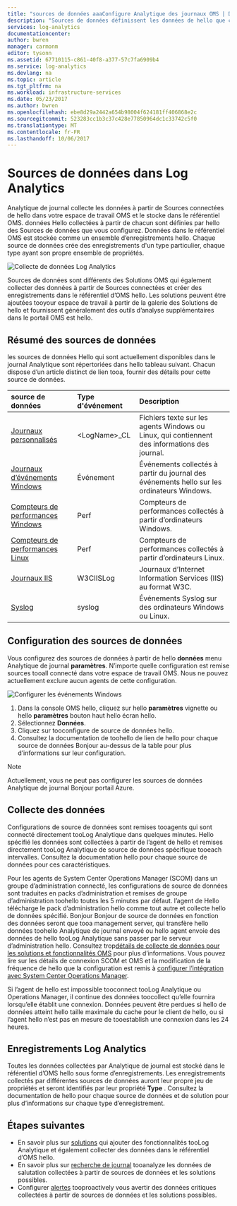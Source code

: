 ```yaml
---
title: "sources de données aaaConfigure Analytique des journaux OMS | Documents Microsoft"
description: "Sources de données définissent les données de hello que collecte Analytique de journal à partir des agents et d’autres sources connectées.  Cet article décrit le concept de hello de l’utilisation des sources de données Analytique de journal, explique en détail hello de façon tooconfigure et fournit un résumé des hello différentes sources de données disponibles."
services: log-analytics
documentationcenter: 
author: bwren
manager: carmonm
editor: tysonn
ms.assetid: 67710115-c861-40f8-a377-57c7fa6909b4
ms.service: log-analytics
ms.devlang: na
ms.topic: article
ms.tgt_pltfrm: na
ms.workload: infrastructure-services
ms.date: 05/23/2017
ms.author: bwren
ms.openlocfilehash: ebe8d29a2442a654b98004f624181ff406868e2c
ms.sourcegitcommit: 523283cc1b3c37c428e77850964dc1c33742c5f0
ms.translationtype: MT
ms.contentlocale: fr-FR
ms.lasthandoff: 10/06/2017
---
```

# <a name="data-sources-in-log-analytics"></a>Sources de données dans Log Analytics
Analytique de journal collecte les données à partir de Sources connectées de hello dans votre espace de travail OMS et le stocke dans le référentiel OMS.  données Hello collectées à partir de chacun sont définies par hello des Sources de données que vous configurez.  Données dans le référentiel OMS est stockée comme un ensemble d’enregistrements hello.  Chaque source de données crée des enregistrements d'un type particulier, chaque type ayant son propre ensemble de propriétés.

![Collecte de données Log Analytics](./media/log-analytics-data-sources/overview.png)

Sources de données sont différents des Solutions OMS qui également collecter des données à partir de Sources connectées et créer des enregistrements dans le référentiel d’OMS hello.  Les solutions peuvent être ajoutées tooyour espace de travail à partir de la galerie des Solutions de hello et fournissent généralement des outils d’analyse supplémentaires dans le portail OMS est hello.  

## <a name="summary-of-data-sources"></a>Résumé des sources de données
les sources de données Hello qui sont actuellement disponibles dans le journal Analytique sont répertoriées dans hello tableau suivant.  Chacun dispose d’un article distinct de lien tooa, fournir des détails pour cette source de données.

| source de données | Type d'événement | Description |
|:--- |:--- |:--- |
| [Journaux personnalisés](log-analytics-data-sources-custom-logs.md) |\<LogName\>_CL |Fichiers texte sur les agents Windows ou Linux, qui contiennent des informations des journal. |
| [Journaux d’événements Windows](log-analytics-data-sources-windows-events.md) |Événement |Événements collectés à partir du journal des événements hello sur les ordinateurs Windows. |
| [Compteurs de performances Windows](log-analytics-data-sources-performance-counters.md) |Perf |Compteurs de performances collectés à partir d’ordinateurs Windows. |
| [Compteurs de performances Linux](log-analytics-data-sources-performance-counters.md) |Perf |Compteurs de performances collectés à partir d’ordinateurs Linux. |
| [Journaux IIS](log-analytics-data-sources-iis-logs.md) |W3CIISLog |Journaux d’Internet Information Services (IIS) au format W3C. |
| [Syslog](log-analytics-data-sources-syslog.md) |syslog |Événements Syslog sur des ordinateurs Windows ou Linux. |

## <a name="configuring-data-sources"></a>Configuration des sources de données
Vous configurez des sources de données à partir de hello **données** menu Analytique de journal **paramètres**.  N’importe quelle configuration est remise sources tooall connecté dans votre espace de travail OMS.  Nous ne pouvez actuellement exclure aucun agents de cette configuration.

![Configurer les événements Windows](./media/log-analytics-data-sources/configure-events.png)

1. Dans la console OMS hello, cliquez sur hello **paramètres** vignette ou hello **paramètres** bouton haut hello écran hello.
2. Sélectionnez **Données**.
3. Cliquez sur tooconfigure de source de données hello.
4. Consultez la documentation de toohello de lien de hello pour chaque source de données Bonjour au-dessus de la table pour plus d’informations sur leur configuration.

> [!NOTE]
> Actuellement, vous ne peut pas configurer les sources de données Analytique de journal Bonjour portail Azure.

## <a name="data-collection"></a>Collecte des données
Configurations de source de données sont remises tooagents qui sont connecté directement tooLog Analytique dans quelques minutes.  Hello spécifié les données sont collectées à partir de l’agent de hello et remises directement tooLog Analytique de source de données spécifique tooeach intervalles.  Consultez la documentation hello pour chaque source de données pour ces caractéristiques.

Pour les agents de System Center Operations Manager (SCOM) dans un groupe d’administration connecté, les configurations de source de données sont traduites en packs d’administration et remises de groupe d’administration toohello toutes les 5 minutes par défaut.  l’agent de Hello télécharge le pack d’administration hello comme tout autre et collecte hello de données spécifié. Bonjour Bonjour de source de données en fonction des données seront que tooa management server, qui transfère hello données toohello Analytique de journal envoyé ou hello agent envoie des données de hello tooLog Analytique sans passer par le serveur d’administration hello. Consultez trop[détails de collecte de données pour les solutions et fonctionnalités OMS](log-analytics-add-solutions.md#data-collection-details) pour plus d’informations.  Vous pouvez lire sur les détails de connexion SCOM et OMS et la modification de la fréquence de hello que la configuration est remis à [configurer l’intégration avec System Center Operations Manager](log-analytics-om-agents.md).

Si l’agent de hello est impossible tooconnect tooLog Analytique ou Operations Manager, il continue des données toocollect qu’elle fournira lorsqu’elle établit une connexion.  Données peuvent être perdues si hello de données atteint hello taille maximale du cache pour le client de hello, ou si l’agent hello n’est pas en mesure de tooestablish une connexion dans les 24 heures.

## <a name="log-analytics-records"></a>Enregistrements Log Analytics
Toutes les données collectées par Analytique de journal est stocké dans le référentiel d’OMS hello sous forme d’enregistrements.  Les enregistrements collectés par différentes sources de données auront leur propre jeu de propriétés et seront identifiés par leur propriété **Type** .  Consultez la documentation de hello pour chaque source de données et de solution pour plus d’informations sur chaque type d’enregistrement.

## <a name="next-steps"></a>Étapes suivantes
* En savoir plus sur [solutions](log-analytics-add-solutions.md) qui ajouter des fonctionnalités tooLog Analytique et également collecter des données dans le référentiel d’OMS hello.
* En savoir plus sur [recherche de journal](log-analytics-log-searches.md) tooanalyze les données de salutation collectées à partir de sources de données et les solutions possibles.  
* Configurer [alertes](log-analytics-alerts.md) tooproactively vous avertir des données critiques collectées à partir de sources de données et les solutions possibles.

